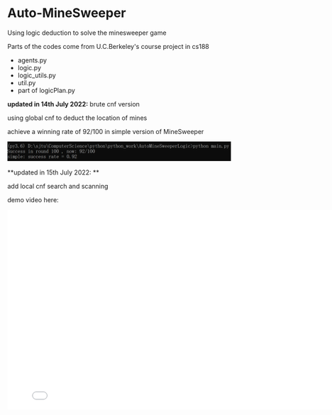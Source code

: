 # Auto-MineSweeper
Using logic deduction to solve the minesweeper game

Parts of the codes come from U.C.Berkeley's course project in cs188
* agents.py
* logic.py
* logic_utils.py
* util.py
* part of logicPlan.py

**updated in 14th July 2022:**
brute cnf version

using global cnf to deduct the location of mines

achieve a winning rate of 92/100 in simple version of MineSweeper

![avatar](./image/simple_in_brute_cnf.png)



**updated in 15th July 2022:  **

add local cnf search and scanning

demo video here:

<iframe 
    width="800" 
    height="450" 
    src="./video/demo.mp4"
    frameborder="0" 
    allowfullscreen>
</iframe>
